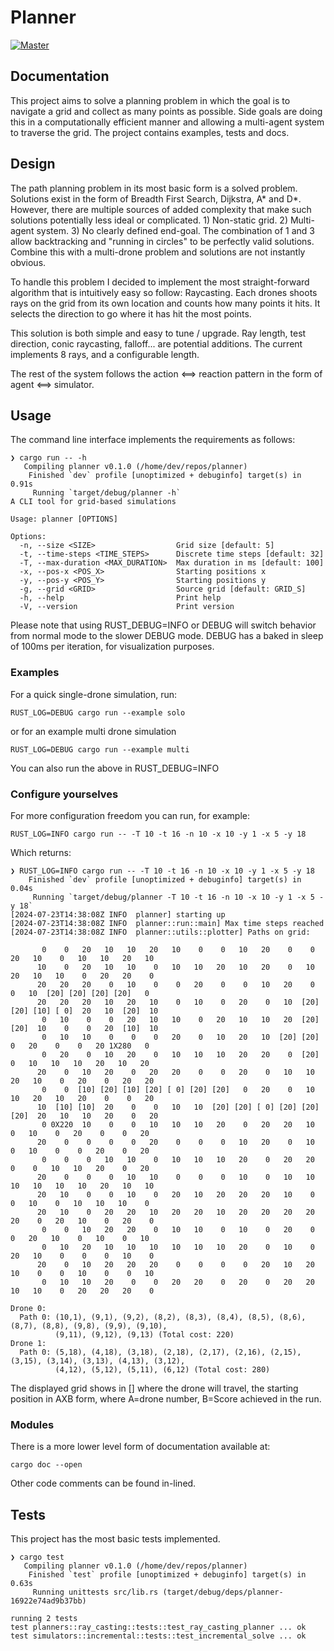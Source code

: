 # Planner

[![Master](https://github.com/dHofmeister/planner/actions/workflows/master.yml/badge.svg)](https://github.com/dHofmeister/planner/actions/workflows/master.yml)

## Documentation 

This project aims to solve a planning problem in which the goal is to navigate a grid and collect as many points as possible. Side goals are doing this in a computationally efficient manner and allowing a multi-agent system to traverse the grid. The project contains examples, tests and docs.

## Design

The path planning problem in its most basic form is a solved problem. Solutions exist in the form of Breadth First Search, Dijkstra, A* and D*. However, there are multiple sources of added complexity that make such solutions potentially less ideal or complicated. 1) Non-static grid. 2) Multi-agent system. 3) No clearly defined end-goal. The combination of 1 and 3 allow backtracking and "running in circles" to be perfectly valid solutions. Combine this with a multi-drone problem and solutions are not instantly obvious.

To handle this problem I decided to implement the most straight-forward algorithm that is intuitively easy so follow: Raycasting. Each drones shoots rays on the grid from its own location and counts how many points it hits. It selects the direction to go where it has hit the most points.

This solution is both simple and easy to tune / upgrade. Ray length, test direction, conic raycasting, falloff... are potential additions. The current implements 8 rays, and a configurable length.

The rest of the system follows the action <==> reaction pattern in the form of agent <==> simulator. 

## Usage

The command line interface implements the requirements as follows:
```
❯ cargo run -- -h
   Compiling planner v0.1.0 (/home/dev/repos/planner)
    Finished `dev` profile [unoptimized + debuginfo] target(s) in 0.91s
     Running `target/debug/planner -h`
A CLI tool for grid-based simulations

Usage: planner [OPTIONS]

Options:
  -n, --size <SIZE>                  Grid size [default: 5]
  -t, --time-steps <TIME_STEPS>      Discrete time steps [default: 32]
  -T, --max-duration <MAX_DURATION>  Max duration in ms [default: 100]
  -x, --pos-x <POS_X>                Starting positions x
  -y, --pos-y <POS_Y>                Starting positions y
  -g, --grid <GRID>                  Source grid [default: GRID_S]
  -h, --help                         Print help
  -V, --version                      Print version
```

Please note that using RUST_DEBUG=INFO or DEBUG will switch behavior from normal mode to the slower DEBUG mode. DEBUG has a baked in sleep of 100ms per iteration, for visualization purposes.

### Examples
For a quick single-drone simulation, run:
```
RUST_LOG=DEBUG cargo run --example solo
```
or for an example multi drone simulation
```
RUST_LOG=DEBUG cargo run --example multi
```

You can also run the above in RUST_DEBUG=INFO

### Configure yourselves
For more configuration freedom you can run, for example:
```
RUST_LOG=INFO cargo run -- -T 10 -t 16 -n 10 -x 10 -y 1 -x 5 -y 18
```
Which returns:
```
❯ RUST_LOG=INFO cargo run -- -T 10 -t 16 -n 10 -x 10 -y 1 -x 5 -y 18
    Finished `dev` profile [unoptimized + debuginfo] target(s) in 0.04s
     Running `target/debug/planner -T 10 -t 16 -n 10 -x 10 -y 1 -x 5 -y 18`
[2024-07-23T14:38:08Z INFO  planner] starting up
[2024-07-23T14:38:08Z INFO  planner::run::main] Max time steps reached
[2024-07-23T14:38:08Z INFO  planner::utils::plotter] Paths on grid:

       0    0   20   10   10   20   10    0    0   10   20    0    0   20   10    0   10   10   20   10
      10    0   20   10   10    0   10   10   20   10   20    0   10   20   10   10    0   20   20    0
      20   20   20    0   10    0    0   20    0    0   10   20    0    0   10  [20] [20] [20] [20]   0
      20   20   20   10   20   10    0   10    0   20    0   10  [20] [20] [10] [ 0]  20   10  [20]  10
       0   10    0    0   20   10   10    0   20   10   10   20  [20] [20]  10    0    0   20  [10]  10
       0   10   10    0    0    0   20    0   10   20   10  [20] [20]   0   20    0    0   20 1X280   0
       0   20    0   10   20    0   10   10   10   20   20    0  [20]   0   10   10   10   20   10   20
      20    0   10   20    0   20   20    0    0   20    0   10   10   20   10    0   20    0   20   20
       0    0  [10] [20] [10] [20] [ 0] [20] [20]   0   20    0   10   10   20   10   20    0    0   20
      10  [10] [10]  20    0    0   10   10  [20] [20] [ 0] [20] [20] [20]  20   10   10   20    0   20
       0 0X220  10    0    0   10   10   10   20    0   20   20   10    0   10    0   20    0    0   20
      20    0    0    0    0   20    0    0    0   10   20    0   10    0   10    0    0   20    0   20
       0    0    0   10   10    0   10   10   10   20    0   20   20    0    0   10   10   20    0   20
      20    0    0    0   10   10    0    0    0   10    0   10   10   10   10   10   10   20   10   10
      20   10    0    0   10    0   20   10   20   20   20   10    0    0   10    0   10   10   10    0
      20   10    0   20   20   10   20   20   10   20   20   20   20   20    0   20   10    0   20    0
       0    0   10   20   20    0   10   10    0   10    0   20    0    0   20   10    0   10    0   10
       0   10   20   10   10   10   10   10   10   20    0   10    0   20   10    0    0    0   10    0
      20    0   10   20   20   20    0    0    0    0   20   10   20   10    0    0   10    0    0   10
       0   10   10   20    0    0   20   20    0   20    0   20   20   10   10    0   20   20   20    0

Drone 0:
  Path 0: (10,1), (9,1), (9,2), (8,2), (8,3), (8,4), (8,5), (8,6), (8,7), (8,8), (9,8), (9,9), (9,10),
          (9,11), (9,12), (9,13) (Total cost: 220)
Drone 1:
  Path 0: (5,18), (4,18), (3,18), (2,18), (2,17), (2,16), (2,15), (3,15), (3,14), (3,13), (4,13), (3,12),
          (4,12), (5,12), (5,11), (6,12) (Total cost: 280)
```

The displayed grid shows in [] where the drone will travel, the starting position in AXB form, where A=drone number, B=Score achieved in the run.

### Modules

There is a more lower level form of documentation available at:
```
cargo doc --open
```
Other code comments can be found in-lined.

## Tests

This project has the most basic tests implemented.
```
❯ cargo test
   Compiling planner v0.1.0 (/home/dev/repos/planner)
    Finished `test` profile [unoptimized + debuginfo] target(s) in 0.63s
     Running unittests src/lib.rs (target/debug/deps/planner-16922e74ad9b37bb)

running 2 tests
test planners::ray_casting::tests::test_ray_casting_planner ... ok
test simulators::incremental::tests::test_incremental_solve ... ok
```
